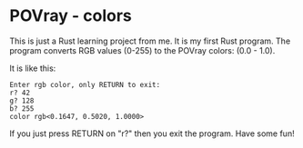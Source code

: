 POVray - colors
===============
This is just a Rust learning project from me. It is my first Rust program.
The program converts RGB values (0-255) to the POVray colors: (0.0 - 1.0).

It is like this:

```
Enter rgb color, only RETURN to exit:
r? 42
g? 128
b? 255
color rgb<0.1647, 0.5020, 1.0000>
```

If you just press RETURN on "r?" then you exit the program.
Have some fun!
